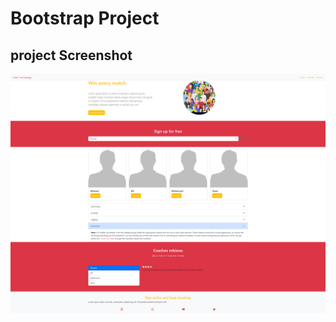 # Bootstrap Project


## project Screenshot
![](https://github.com/TahaAlothman/Bootstrap-Project/blob/main/screenshot.png)
